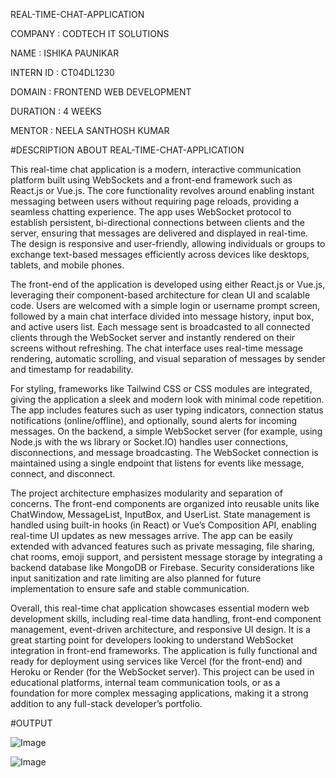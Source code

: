 REAL-TIME-CHAT-APPLICATION

COMPANY : CODTECH IT SOLUTIONS

NAME : ISHIKA PAUNIKAR

INTERN ID : CT04DL1230

DOMAIN : FRONTEND WEB DEVELOPMENT

DURATION : 4 WEEKS

MENTOR : NEELA SANTHOSH KUMAR

#DESCRIPTION ABOUT REAL-TIME-CHAT-APPLICATION

This real-time chat application is a modern, interactive communication platform built using WebSockets and a front-end framework such as React.js or Vue.js. The core functionality revolves around enabling instant messaging between users without requiring page reloads, providing a seamless chatting experience. The app uses WebSocket protocol to establish persistent, bi-directional connections between clients and the server, ensuring that messages are delivered and displayed in real-time. The design is responsive and user-friendly, allowing individuals or groups to exchange text-based messages efficiently across devices like desktops, tablets, and mobile phones.

The front-end of the application is developed using either React.js or Vue.js, leveraging their component-based architecture for clean UI and scalable code. Users are welcomed with a simple login or username prompt screen, followed by a main chat interface divided into message history, input box, and active users list. Each message sent is broadcasted to all connected clients through the WebSocket server and instantly rendered on their screens without refreshing. The chat interface uses real-time message rendering, automatic scrolling, and visual separation of messages by sender and timestamp for readability.

For styling, frameworks like Tailwind CSS or CSS modules are integrated, giving the application a sleek and modern look with minimal code repetition. The app includes features such as user typing indicators, connection status notifications (online/offline), and optionally, sound alerts for incoming messages. On the backend, a simple WebSocket server (for example, using Node.js with the ws library or Socket.IO) handles user connections, disconnections, and message broadcasting. The WebSocket connection is maintained using a single endpoint that listens for events like message, connect, and disconnect.

The project architecture emphasizes modularity and separation of concerns. The front-end components are organized into reusable units like ChatWindow, MessageList, InputBox, and UserList. State management is handled using built-in hooks (in React) or Vue’s Composition API, enabling real-time UI updates as new messages arrive. The app can be easily extended with advanced features such as private messaging, file sharing, chat rooms, emoji support, and persistent message storage by integrating a backend database like MongoDB or Firebase. Security considerations like input sanitization and rate limiting are also planned for future implementation to ensure safe and stable communication.

Overall, this real-time chat application showcases essential modern web development skills, including real-time data handling, front-end component management, event-driven architecture, and responsive UI design. It is a great starting point for developers looking to understand WebSocket integration in front-end frameworks. The application is fully functional and ready for deployment using services like Vercel (for the front-end) and Heroku or Render (for the WebSocket server). This project can be used in educational platforms, internal team communication tools, or as a foundation for more complex messaging applications, making it a strong addition to any full-stack developer’s portfolio.

#OUTPUT

![Image](https://github.com/user-attachments/assets/b22157a8-5845-4734-952f-f4a006aa5a91)

![Image](https://github.com/user-attachments/assets/1800a3bf-e6f0-47ef-9f6f-10f6498ec848)



